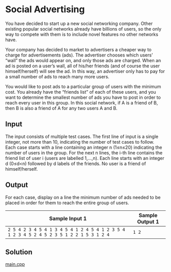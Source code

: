 # Social Advertising

You have decided to start up a new social networking company. Other existing popular social networks already have billions of users, so the only way to compete with them is to include novel features no other networks have.

Your company has decided to market to advertisers a cheaper way to charge for advertisements (ads). The advertiser chooses which users’ “wall” the ads would appear on, and only those ads are charged. When an ad is posted on a user’s wall, all of his/her friends (and of course the user himself/herself) will see the ad. In this way, an advertiser only has to pay for a small number of ads to reach many more users.

You would like to post ads to a particular group of users with the minimum cost. You already have the “friends list” of each of these users, and you want to determine the smallest number of ads you have to post in order to reach every user in this group. In this social network, if A is a friend of B, then B is also a friend of A for any two users A and B.

## Input

The input consists of multiple test cases. The first line of input is a single integer, not more than 10, indicating the number of test cases to follow. Each case starts with a line containing an integer n (1≤n≤20) indicating the number of users in the group. For the next n lines, the i-th line contains the friend list of user i (users are labelled 1,…,n). Each line starts with an integer d (0≤d<n) followed by d labels of the friends. No user is a friend of himself/herself.

## Output

For each case, display on a line the minimum number of ads needed to be placed in order for them to reach the entire group of users.

| Sample Input 1                                               | Sample Output 1 |
| ------------------------------------------------------------ | --------------- |
| `2 5 4 2 3 4 5 4 1 3 4 5 4 1 2 4 5 4 1 2 3 5 4 1 2 3 4 5 2 4 5 2 3 5 1 2 2 1 5 3 1 2 4 ` | `1 2`           |

## Solution

[main.cpp](main.cpp)